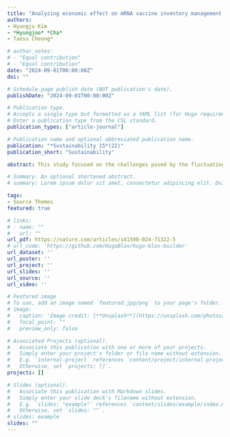 ```yaml
---
title: "Analyzing economic effect on mRNA vaccine inventory management with redistribution policy"
authors:
- Hyungju Kim
- *Hyungjoo* *Cha* 
- Taesu Cheong*

# author_notes:
# - "Equal contribution"
# - "Equal contribution"
date: "2024-09-01T00:00:00Z"
doi: ""

# Schedule page publish date (NOT publication's date).
publishDate: "2024-09-01T00:00:00Z"

# Publication type.
# Accepts a single type but formatted as a YAML list (for Hugo requirements).
# Enter a publication type from the CSL standard.
publication_types: ["article-journal"]

# Publication name and optional abbreviated publication name.
publication: "*Sustainability 15*(22)"
publication_short: "Sustainability"

abstract: This study focused on the challenges posed by the fluctuating demand for COVID-19 vaccines, considering factors such as side effects, religious objections, and absenteeism, which result in the accumulation of excess vaccines. Recognizing the resulting social, economic, and environmental issues, this study investigated the application of a lateral transshipment policy for the management of the inventory of short-term vaccines, considering related unpredictabilities. A discrete event simulation built on foundational principles derived from a mixed-integer linear programming model was employed to explore the dynamics of mRNA-based vaccine distribution among two hospitals based on lateral transshipment and reordering policies. Through the simulation of various scenarios over periods of 1-30 days, transshipment based on the availability policy is employed to determine the quantity of vaccines to be transshipped, constrained to vial amounts, and the (s, S) inventory system for reordering. The results of this study underscore the efficacy of lateral transshipment, particularly in situations where demand discrepancies exist between hospitals, thereby revealing its superiority over non-transshipment strategies within 7 days.

# Summary. An optional shortened abstract.
# summary: Lorem ipsum dolor sit amet, consectetur adipiscing elit. Duis posuere tellus ac convallis placerat. Proin tincidunt magna sed ex sollicitudin condimentum.

tags:
- Source Themes
featured: true

# links:
# - name: ""
#   url: ""
url_pdf: https://nature.com/articles/s41598-024-71322-5
# url_code: 'https://github.com/HugoBlox/hugo-blox-builder'
url_dataset: ''
url_poster: ''
url_project: ''
url_slides: ''
url_source: ''
url_video: ''

# Featured image
# To use, add an image named `featured.jpg/png` to your page's folder. 
# image:
#   caption: 'Image credit: [**Unsplash**](https://unsplash.com/photos/jdD8gXaTZsc)'
#   focal_point: ""
#   preview_only: false

# Associated Projects (optional).
#   Associate this publication with one or more of your projects.
#   Simply enter your project's folder or file name without extension.
#   E.g. `internal-project` references `content/project/internal-project/index.md`.
#   Otherwise, set `projects: []`.
projects: []

# Slides (optional).
#   Associate this publication with Markdown slides.
#   Simply enter your slide deck's filename without extension.
#   E.g. `slides: "example"` references `content/slides/example/index.md`.
#   Otherwise, set `slides: ""`.
# slides: example
slides: ""
---
```

<!-- 
{{% callout note %}}
Click the *Cite* button above to demo the feature to enable visitors to import publication metadata into their reference management software.
{{% /callout %}}

{{% callout note %}}
Create your slides in Markdown - click the *Slides* button to check out the example.
{{% /callout %}}

Add the publication's **full text** or **supplementary notes** here. You can use rich formatting such as including [code, math, and images](https://docs.hugoblox.com/content/writing-markdown-latex/). -->
